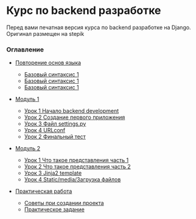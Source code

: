 # Курс по backend разработке

Перед вами печатная версия курса по backend разработке на Django.
Оригинал размещен на stepik

### Оглавление

- [Повторение основ языка ](/book/module_0/)
    - [Базовый синтаксис 1](/book/module_0/lesson_1.md)
    - [Базовый синтаксис 1](/book/module_0/lesson_2.md)
    - [Базовый синтаксис 1](/book/module_0/lesson_3.md)

- [Модуль 1 ](/book/module_1/)
    - [Урок 1 Начало backend development](/book/module_1/lesson_1.md)
    - [Урок 2 Создание первого приложения](/book/module_1/lesson_2.md)
    - [Урок 3 Файл settings.py](/book/module_1/lesson_3.md)
    - [Урок 4 URLconf](/book/module_1/lesson_4.md)
    - [Урок 2 Финальный тест](/book/module_1/lesson_5.md)

- [Модуль 2](/book/module_2/)
    - [Урок 1 Что такое представления часть 1](/book/module_2/lesson_1.md)
    - [Урок 2 Что такое представления часть 2](/book/module_2/lesson_2.md)
    - [Урок 3 Jinja2 template](/book/module_2/lesson_3.md)
    - [Урок 4 Static/media/Загрузка файлов](/book/module_2/lesson_4.md)

- [Практическая работа ](/book/module_0/)
    - [Советы при создании проекта](/book/practise_work_1/lesson_1.md)
    - [Практическое задание](/book/practise_work_1/lesson_2.md)
